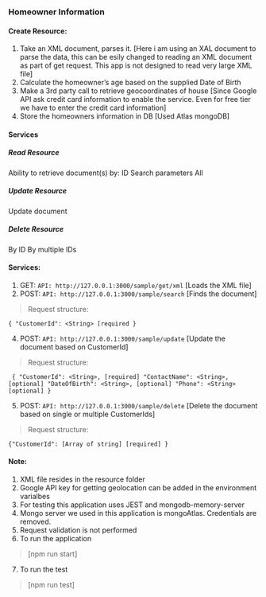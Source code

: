 
### Homeowner Information

#### Create Resource:
1. Take an XML document, parses it. [Here i am using an XAL document to parse the data, this can be esily changed to reading an XML document as part of get request. This app is not designed to read very large XML file]
2. Calculate the homeowner’s age based on the supplied Date of Birth
3. Make a 3rd party call to retrieve geocoordinates of house [Since Google API ask credit card information to enable the service. Even for free tier we have to enter the credit card information]
4. Store the homeowners information in DB [Used Atlas mongoDB]

#### Services
##### Read Resource
Ability to retrieve document(s) by:
ID
Search parameters
All

##### Update Resource
Update document

##### Delete Resource
By ID
By multiple IDs

#### Services:
1. GET: `API: http://127.0.0.1:3000/sample/get/xml` [Loads the XML file]
2. POST: `API: http://127.0.0.1:3000/sample/search` [Finds the document]
> Request structure:

    { "CustomerId": <String> [required }

4. POST: `API: http://127.0.0.1:3000/sample/update` [Update the document based on CustomerId]
> Request structure:

     { "CustomerId": <String>, [required] "ContactName": <String>, [optional] "DateOfBirth": <String>, [optional] "Phone": <String>  [optional] }

5. POST: `API: http://127.0.0.1:3000/sample/delete` [Delete the document based on single or multiple CustomerIds]
> Request structure:

    {"CustomerId": [Array of string] [required] }

#### Note:
1. XML file resides in the resource folder
2. Google API key for getting geolocation can be added in the environment varialbes
3. For testing this application uses JEST and mongodb-memory-server
4. Mongo server we used in this application is mongoAtlas. Credentials are removed.
5. Request validation is not performed
6. To run the application 
> [npm run start]
7. To run the test 
>[npm run test]


